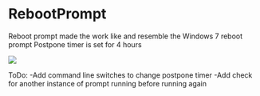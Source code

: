 # RebootPrompt
Reboot prompt made the work like and resemble the Windows 7 reboot prompt
Postpone timer is set for 4 hours

<img src=https://imgur.com/a/wSmWcbj>

ToDo:
-Add command line switches to change postpone timer
-Add check for another instance of prompt running before running again
